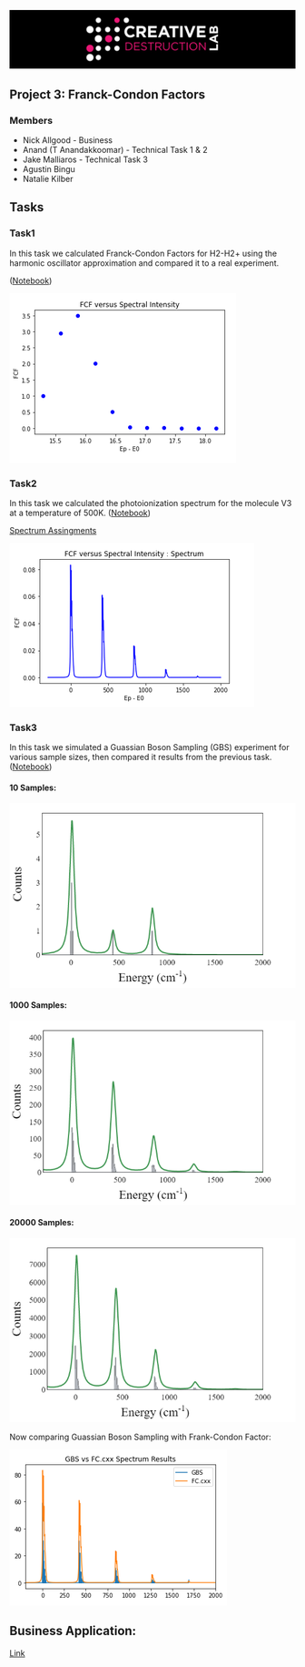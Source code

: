 ![CDL 2020 Cohort Project](../figures/CDL_logo.jpg)
## Project 3: Franck-Condon Factors

### Members

* Nick Allgood - Business
* Anand (T Anandakkoomar) - Technical Task 1 & 2
* Jake Malliaros - Technical Task 3
* Agustin Bingu
* Natalie Kilber

## Tasks

### Task1
In this task we calculated Franck-Condon Factors for H2-H2+ using the harmonic oscillator approximation and compared it to a real experiment. 

([Notebook](Task1.ipynb))

![img](Plots/Task_1/FCFvsSpectral-Task1.PNG)

### Task2
In this task we calculated the photoionization spectrum for the molecule V3 at a temperature of 500K. 
([Notebook](Task2_viz.ipynb))

[Spectrum Assingments](Task2.pdf)

![img](Plots/Task_2/Spectrum-FCFvsSpectral-Task2.PNG)

### Task3
In this task we simulated a Guassian Boson Sampling (GBS) experiment for various sample sizes, then compared it results from the previous task. 
([Notebook](Task3.ipynb))

#### 10 Samples:
![img](Plots/Task_3/10_sample_spectrum.png)

#### 1000 Samples:
![img](Plots/Task_3/1000_sample_spectrum.png)

#### 20000 Samples:
![img](Plots/Task_3/20000_sample_spectrum.png)

Now comparing Guassian Boson Sampling with Frank-Condon Factor:

![img](Plots/Task_3/GBSvsFC-Task3.PNG)

## Business Application:

[Link](Business_Application.md)


